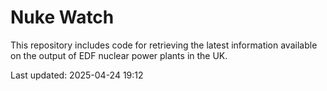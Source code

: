 # Nuke Watch

This repository includes code for retrieving the latest information available on the output of EDF nuclear power plants in the UK.

Last updated: 2025-04-24 19:12